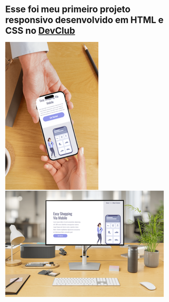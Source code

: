 <h1>Esse foi meu primeiro projeto responsivo desenvolvido em HTML e CSS no <a href=https://rodolfomori.com.br/devclub>DevClub</a></h1>
<img src="https://github.com/sidnei-leao/Projeto-Responsividade/blob/main/assets/Captura%20de%20tela%202025-05-18%20211235.png?raw=true">
<img src="https://github.com/sidnei-leao/Projeto-Responsividade/blob/main/assets/Captura%20de%20tela%202025-05-18%20212750.png?raw=true">